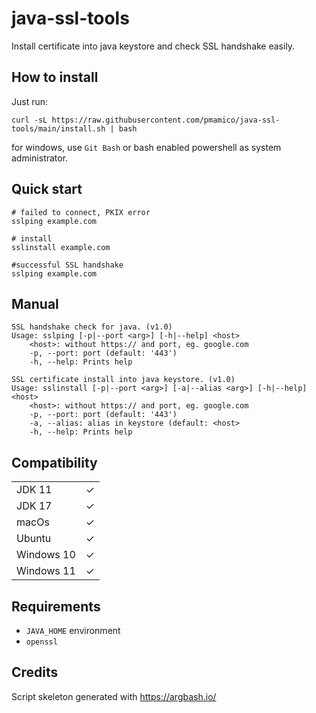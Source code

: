 # java-ssl-tools

Install certificate into java keystore and check SSL handshake easily.

## How to install

Just run: 
```
curl -sL https://raw.githubusercontent.com/pmamico/java-ssl-tools/main/install.sh | bash
```
for windows, use `Git Bash` or bash enabled powershell as system administrator.

## Quick start

```
# failed to connect, PKIX error
sslping example.com 

# install
sslinstall example.com 

#successful SSL handshake
sslping example.com 
```
    
## Manual
```
SSL handshake check for java. (v1.0)
Usage: sslping [-p|--port <arg>] [-h|--help] <host>
	<host>: without https:// and port, eg. google.com
	-p, --port: port (default: '443')
	-h, --help: Prints help
```
```
SSL certificate install into java keystore. (v1.0)
Usage: sslinstall [-p|--port <arg>] [-a|--alias <arg>] [-h|--help] <host>
	<host>: without https:// and port, eg. google.com
	-p, --port: port (default: '443')
	-a, --alias: alias in keystore (default: <host>
	-h, --help: Prints help
```
## Compatibility
|        |    | 
 -- | --
 JDK 11 | ✓
 JDK 17 |  ✓ |
 macOs |  ✓
 Ubuntu |  ✓
Windows 10 |  ✓
Windows 11 |  ✓

## Requirements

* `JAVA_HOME` environment
* `openssl` 


## Credits

Script skeleton generated with https://argbash.io/
